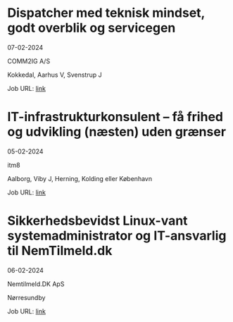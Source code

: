 # Dispatcher med teknisk mindset, godt overblik og servicegen
07-02-2024

COMM2IG A/S

Kokkedal, Aarhus V, Svenstrup J

Job URL: [link](https://www.comm2ig.dk/karriere/dispatcher/)


# IT-infrastrukturkonsulent – få frihed og udvikling (næsten) uden grænser
05-02-2024

itm8

Aalborg, Viby J, Herning, Kolding eller København

Job URL: [link](https://www.jobindex.dk/jobannonce/499672/it-infrastrukturkonsulent-faa-frihed-og-udvikling-naesten-uden-graenser)


# Sikkerhedsbevidst Linux-vant systemadministrator og IT-ansvarlig til NemTilmeld.dk
06-02-2024

Nemtilmeld.DK ApS

Nørresundby

Job URL: [link](https://www.it-jobbank.dk/c?t=h1440450&ctx=j&utm_source=partner&utm_medium=jobindex&utm_campaign=jobannonce)



